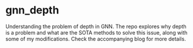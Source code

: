 # gnn_depth
Understanding the problem of depth in GNN. The repo explores why depth is a problem and what are the SOTA methods to solve this issue, along with some of my modifications. Check the accompanying blog for more details.
